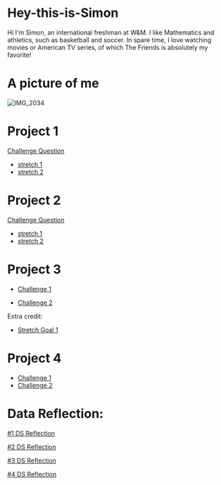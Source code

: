 # Hey-this-is-Simon
Hi I'm Simon, an international freshman at W&M. I like Mathematics and athletics, such as basketball and soccer. In spare time, I love watching movies or American TV series, of which The Friends is absolutely my favorite!

# A picture of me
![IMG_2034](https://user-images.githubusercontent.com/78221789/107217743-959a3400-6a49-11eb-82c3-f1a0d3e541a8.JPG)


# Project 1
[Challenge Question](https://github.com/SimonZhang27/DATA_100_WP/blob/main/Project_1_plot.md)
- [stretch 1](https://github.com/SimonZhang27/DATA_100_WP/blob/main/individual_stretch_1.md)
- [stretch 2](https://github.com/SimonZhang27/DATA_100_WP/blob/main/individual_stretch_2.md)


# Project 2
[Challenge Question](https://github.com/SimonZhang27/DATA_100_WP/blob/main/Project_2.md)
- [stretch 1](https://github.com/SimonZhang27/DATA_100_WP/blob/main/Prj2_stretch_1.md)
- [stretch 2](https://github.com/SimonZhang27/DATA_100_WP/blob/main/Prj2_stretch_2.md)


# Project 3
- [Challenge 1](https://github.com/SimonZhang27/DATA_100_WP/blob/main/Project3_Challenge_1.md)

- [Challenge 2](https://github.com/SimonZhang27/DATA_100_WP/blob/main/Project3_Challenge_2.md)

Extra credit:
- [Stretch Goal 1](https://github.com/SimonZhang27/DATA_100_WP/blob/main/Prj3_stretch_1.md)


# Project 4
- [Challenge 1](https://github.com/SimonZhang27/DATA_100_WP/blob/main/Project4_Challenge_1.md)
- [Challenge 2]()


# Data Reflection:
[#1 DS Reflection](https://github.com/SimonZhang27/DATA_100_WP/blob/main/First_DS_Reflection.md)

[#2 DS Reflection](https://github.com/SimonZhang27/DATA_100_WP/blob/main/DS_Reflection_2.md)

[#3 DS Reflection](https://github.com/SimonZhang27/DATA_100_WP/blob/main/DS_Reflection_3.md)

[#4 DS Reflection]()
